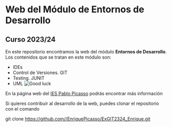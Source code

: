 # Web del Módulo de Entornos de Desarrollo

## Curso 2023/24

En este repositorio encontramos la web del módulo **Entornos de Desarrollo**. Los contenidos que se tratan en este módulo son:
* IDEs
* Control de Versiones. GIT
* Testing. JUNIT
* UML
![Good luck]([https://pbs.twimg.com/media/EhdcqBqWsAIJTg1.jpg](https://fpiespablopicasso.es/wp-content/uploads/2022/03/LOGOTIPO-IES-PABLO-PICASSO-texto-morado.png)https://fpiespablopicasso.es/wp-content/uploads/2022/03/LOGOTIPO-IES-PABLO-PICASSO-texto-morado.png)

En la página web del [IES Pablo Picasso](https://fpiespablopicasso.es/) podrás encontrar más información

Si quieres contribuir al desarrollo de la web, puedes clonar el repositorio con el comando 

git clone https://github.com//EnriquePicasso/ExGIT2324_Enrique.git
